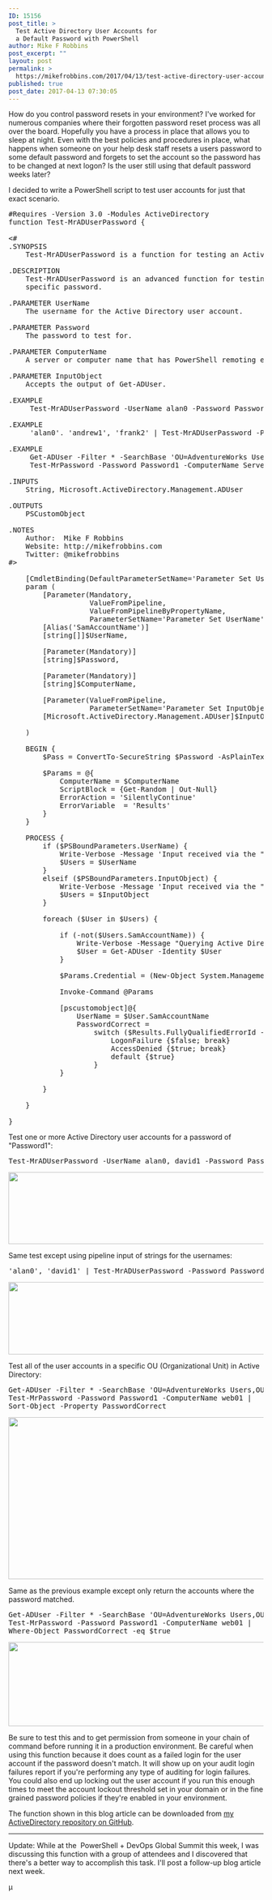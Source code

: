 ```yaml
---
ID: 15156
post_title: >
  Test Active Directory User Accounts for
  a Default Password with PowerShell
author: Mike F Robbins
post_excerpt: ""
layout: post
permalink: >
  https://mikefrobbins.com/2017/04/13/test-active-directory-user-accounts-for-a-default-password-with-powershell/
published: true
post_date: 2017-04-13 07:30:05
---
```

How do you control password resets in your environment? I've worked for numerous companies where their forgotten password reset process was all over the board. Hopefully you have a process in place that allows you to sleep at night. Even with the best policies and procedures in place, what happens when someone on your help desk staff resets a users password to some default password and forgets to set the account so the password has to be changed at next logon? Is the user still using that default password weeks later?

I decided to write a PowerShell script to test user accounts for just that exact scenario.
<pre class="lang:ps decode:true " title="Test-MrADUserPassword">#Requires -Version 3.0 -Modules ActiveDirectory
function Test-MrADUserPassword {

&lt;#
.SYNOPSIS
    Test-MrADUserPassword is a function for testing an Active Directory user account for a specific password.
 
.DESCRIPTION
    Test-MrADUserPassword is an advanced function for testing one or more Active Directory user accounts for a
    specific password.
 
.PARAMETER UserName
    The username for the Active Directory user account.

.PARAMETER Password
    The password to test for.

.PARAMETER ComputerName
    A server or computer name that has PowerShell remoting enabled.

.PARAMETER InputObject
    Accepts the output of Get-ADUser.

.EXAMPLE
     Test-MrADUserPassword -UserName alan0 -Password Password1 -ComputerName Server01

.EXAMPLE
     'alan0'. 'andrew1', 'frank2' | Test-MrADUserPassword -Password Password1 -ComputerName Server01

.EXAMPLE
     Get-ADUser -Filter * -SearchBase 'OU=AdventureWorks Users,OU=Users,OU=Test,DC=mikefrobbins,DC=com' |
     Test-MrPassword -Password Password1 -ComputerName Server01

.INPUTS
    String, Microsoft.ActiveDirectory.Management.ADUser
 
.OUTPUTS
    PSCustomObject
 
.NOTES
    Author:  Mike F Robbins
    Website: http://mikefrobbins.com
    Twitter: @mikefrobbins
#&gt;

    [CmdletBinding(DefaultParameterSetName='Parameter Set UserName')]
    param (
        [Parameter(Mandatory,
                   ValueFromPipeline,
                   ValueFromPipelineByPropertyName,
                   ParameterSetName='Parameter Set UserName')]
        [Alias('SamAccountName')]
        [string[]]$UserName,

        [Parameter(Mandatory)]
        [string]$Password,

        [Parameter(Mandatory)]
        [string]$ComputerName,

        [Parameter(ValueFromPipeline,
                   ParameterSetName='Parameter Set InputObject')]
        [Microsoft.ActiveDirectory.Management.ADUser]$InputObject

    )
    
    BEGIN {
        $Pass = ConvertTo-SecureString $Password -AsPlainText -Force

        $Params = @{
            ComputerName = $ComputerName
            ScriptBlock = {Get-Random | Out-Null}
            ErrorAction = 'SilentlyContinue'
            ErrorVariable  = 'Results'
        }
    }

    PROCESS {
        if ($PSBoundParameters.UserName) {
            Write-Verbose -Message 'Input received via the "UserName" parameter set.'
            $Users = $UserName
        }
        elseif ($PSBoundParameters.InputObject) {
            Write-Verbose -Message 'Input received via the "InputObject" parameter set.'
            $Users = $InputObject
        }

        foreach ($User in $Users) {    
            
            if (-not($Users.SamAccountName)) {
                Write-Verbose -Message "Querying Active Directory for UserName $($User)"
                $User = Get-ADUser -Identity $User
            }
    
            $Params.Credential = (New-Object System.Management.Automation.PSCredential ($($User.UserPrincipalName), $Pass))

            Invoke-Command @Params

            [pscustomobject]@{
                UserName = $User.SamAccountName
                PasswordCorrect =
                    switch ($Results.FullyQualifiedErrorId -replace ',.*$') {
                        LogonFailure {$false; break}
                        AccessDenied {$true; break}
                        default {$true}
                    } 
            }    
    
        }
    
    }      

}</pre>
Test one or more Active Directory user accounts for a password of "Password1":
<pre class="lang:ps decode:true">Test-MrADUserPassword -UserName alan0, david1 -Password Password1 -ComputerName web01</pre>
<a href="http://mikefrobbins.com/wp-content/uploads/2017/04/test-password1a.png"><img class="alignnone size-full wp-image-15158" src="http://mikefrobbins.com/wp-content/uploads/2017/04/test-password1a.png" alt="" width="859" height="142" /></a>

Same test except using pipeline input of strings for the usernames:
<pre class="lang:ps decode:true">'alan0', 'david1' | Test-MrADUserPassword -Password Password1 -ComputerName web01</pre>
<a href="http://mikefrobbins.com/wp-content/uploads/2017/04/test-password2a.png"><img class="alignnone size-full wp-image-15159" src="http://mikefrobbins.com/wp-content/uploads/2017/04/test-password2a.png" alt="" width="859" height="143" /></a>

Test all of the user accounts in a specific OU (Organizational Unit) in Active Directory:
<pre class="lang:ps decode:true">Get-ADUser -Filter * -SearchBase 'OU=AdventureWorks Users,OU=Users,OU=Test,DC=mikefrobbins,DC=com' |
Test-MrPassword -Password Password1 -ComputerName web01 |
Sort-Object -Property PasswordCorrect</pre>
<a href="http://mikefrobbins.com/wp-content/uploads/2017/04/test-password3a.png"><img class="alignnone size-full wp-image-15160" src="http://mikefrobbins.com/wp-content/uploads/2017/04/test-password3a.png" alt="" width="859" height="320" /></a>

Same as the previous example except only return the accounts where the password matched.
<pre class="lang:ps decode:true">Get-ADUser -Filter * -SearchBase 'OU=AdventureWorks Users,OU=Users,OU=Test,DC=mikefrobbins,DC=com' |
Test-MrPassword -Password Password1 -ComputerName web01 |
Where-Object PasswordCorrect -eq $true</pre>
<a href="http://mikefrobbins.com/wp-content/uploads/2017/04/test-password4a.png"><img class="alignnone size-full wp-image-15161" src="http://mikefrobbins.com/wp-content/uploads/2017/04/test-password4a.png" alt="" width="858" height="166" /></a>

Be sure to test this and to get permission from someone in your chain of command before running it in a production environment. Be careful when using this function because it does count as a failed login for the user account if the password doesn't match. It will show up on your audit login failures report if you're performing any type of auditing for login failures. You could also end up locking out the user account if you run this enough times to meet the account lockout threshold set in your domain or in the fine grained password policies if they're enabled in your environment.

The function shown in this blog article can be downloaded from <a href="https://github.com/mikefrobbins/ActiveDirectory" target="_blank">my ActiveDirectory repository on GitHub</a>.

<hr />

Update: While at the  PowerShell + DevOps Global Summit this week, I was discussing this function with a group of attendees and I discovered that there's a better way to accomplish this task. I'll post a follow-up blog article next week.

µ